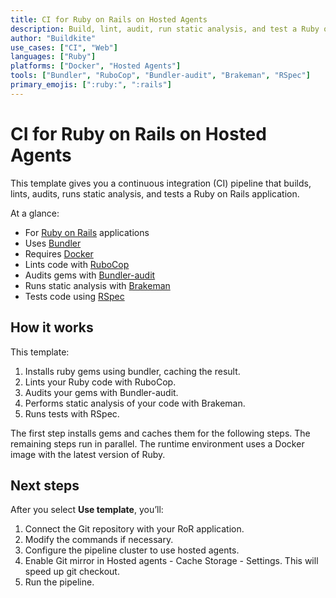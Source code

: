 ```yaml
---
title: CI for Ruby on Rails on Hosted Agents
description: Build, lint, audit, run static analysis, and test a Ruby on Rails application using Bundler, RuboCop, Bundler-audit, Brakeman, and RSpec.
author: "Buildkite"
use_cases: ["CI", "Web"]
languages: ["Ruby"]
platforms: ["Docker", "Hosted Agents"]
tools: ["Bundler", "RuboCop", "Bundler-audit", "Brakeman", "RSpec"]
primary_emojis: [":ruby:", ":rails"]
---
```


# CI for Ruby on Rails on Hosted Agents

This template gives you a continuous integration (CI) pipeline that builds, lints, audits, runs static analysis, and tests a Ruby on Rails application.

At a glance:

- For [Ruby on Rails](https://rubyonrails.org/) applications
- Uses [Bundler](https://bundler.io/)
- Requires [Docker](https://docs.docker.com/get-docker/)
- Lints code with [RuboCop](https://rubocop.org/)
- Audits gems with [Bundler-audit](https://github.com/rubysec/bundler-audit#readme)
- Runs static analysis with [Brakeman](https://brakemanscanner.org/)
- Tests code using [RSpec](https://rspec.info/)

## How it works

This template:

1. Installs ruby gems using bundler, caching the result.
2. Lints your Ruby code with RuboCop.
3. Audits your gems with Bundler-audit.
4. Performs static analysis of your code with Brakeman.
3. Runs tests with RSpec.

The first step installs gems and caches them for the following steps. The remaining steps run in parallel. The runtime environment uses a Docker image with the latest version of Ruby.

## Next steps

After you select **Use template**, you’ll:

1. Connect the Git repository with your RoR application.
2. Modify the commands if necessary.
3. Configure the pipeline cluster to use hosted agents.
4. Enable Git mirror in Hosted agents - Cache Storage - Settings. This will speed up git checkout.
4. Run the pipeline.
